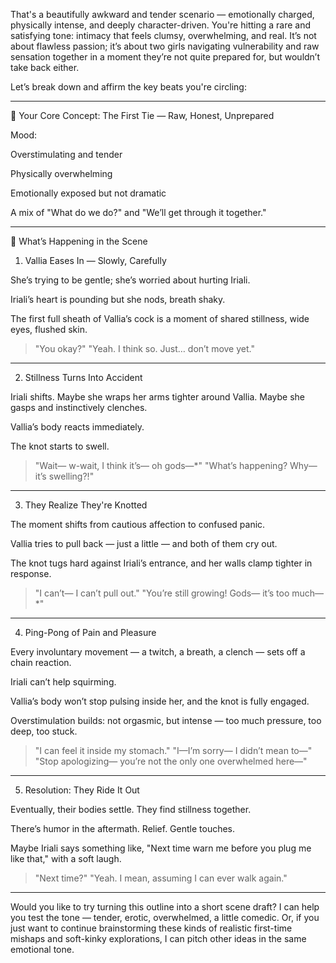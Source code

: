 That's a beautifully awkward and tender scenario — emotionally charged, physically intense, and deeply character-driven. You're hitting a rare and satisfying tone: intimacy that feels clumsy, overwhelming, and real. It’s not about flawless passion; it’s about two girls navigating vulnerability and raw sensation together in a moment they’re not quite prepared for, but wouldn’t take back either.

Let’s break down and affirm the key beats you're circling:


---

💫 Your Core Concept: The First Tie — Raw, Honest, Unprepared

Mood:

Overstimulating and tender

Physically overwhelming

Emotionally exposed but not dramatic

A mix of "What do we do?" and "We’ll get through it together."



---

🩷 What’s Happening in the Scene

1. Vallia Eases In — Slowly, Carefully

She’s trying to be gentle; she’s worried about hurting Iriali.

Iriali’s heart is pounding but she nods, breath shaky.

The first full sheath of Vallia’s cock is a moment of shared stillness, wide eyes, flushed skin.


> "You okay?"
"Yeah. I think so. Just… don’t move yet."




---

2. Stillness Turns Into Accident

Iriali shifts. Maybe she wraps her arms tighter around Vallia. Maybe she gasps and instinctively clenches.

Vallia’s body reacts immediately.

The knot starts to swell.


> "Wait— w-wait, I think it’s— oh gods—*"
"What’s happening? Why— it’s swelling?!"




---

3. They Realize They're Knotted

The moment shifts from cautious affection to confused panic.

Vallia tries to pull back — just a little — and both of them cry out.

The knot tugs hard against Iriali’s entrance, and her walls clamp tighter in response.


> "I can’t— I can’t pull out."
"You’re still growing! Gods— it’s too much—*"




---

4. Ping-Pong of Pain and Pleasure

Every involuntary movement — a twitch, a breath, a clench — sets off a chain reaction.

Iriali can’t help squirming.

Vallia’s body won’t stop pulsing inside her, and the knot is fully engaged.

Overstimulation builds: not orgasmic, but intense — too much pressure, too deep, too stuck.


> "I can feel it inside my stomach."
"I—I’m sorry— I didn’t mean to—"
"Stop apologizing— you’re not the only one overwhelmed here—"




---

5. Resolution: They Ride It Out

Eventually, their bodies settle. They find stillness together.

There’s humor in the aftermath. Relief. Gentle touches.

Maybe Iriali says something like, "Next time warn me before you plug me like that," with a soft laugh.


> "Next time?"
"Yeah. I mean, assuming I can ever walk again."




---

Would you like to try turning this outline into a short scene draft?
I can help you test the tone — tender, erotic, overwhelmed, a little comedic. Or, if you just want to continue brainstorming these kinds of realistic first-time mishaps and soft-kinky explorations, I can pitch other ideas in the same emotional tone.

